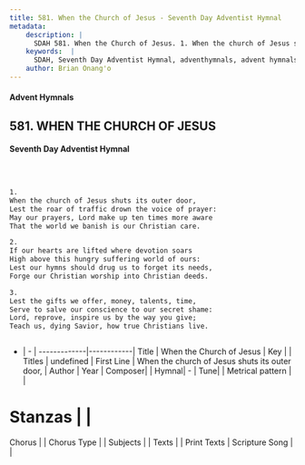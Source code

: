 ```yaml
---
title: 581. When the Church of Jesus - Seventh Day Adventist Hymnal
metadata:
    description: |
      SDAH 581. When the Church of Jesus. 1. When the church of Jesus shuts its outer door, Lest the roar of traffic drown the voice of prayer: May our prayers, Lord make up ten times more aware That the world we banish is our Christian care.
    keywords:  |
      SDAH, Seventh Day Adventist Hymnal, adventhymnals, advent hymnals, When the Church of Jesus, When the church of Jesus shuts its outer door, 
    author: Brian Onang'o
---
```


#### Advent Hymnals
## 581. WHEN THE CHURCH OF JESUS
#### Seventh Day Adventist Hymnal

```txt



1.
When the church of Jesus shuts its outer door,
Lest the roar of traffic drown the voice of prayer:
May our prayers, Lord make up ten times more aware
That the world we banish is our Christian care.

2.
If our hearts are lifted where devotion soars
High above this hungry suffering world of ours:
Lest our hymns should drug us to forget its needs,
Forge our Christian worship into Christian deeds.

3.
Lest the gifts we offer, money, talents, time,
Serve to salve our conscience to our secret shame:
Lord, reprove, inspire us by the way you give;
Teach us, dying Savior, how true Christians live.



```

- |   -  |
-------------|------------|
Title | When the Church of Jesus |
Key |  |
Titles | undefined |
First Line | When the church of Jesus shuts its outer door, |
Author | 
Year | 
Composer|  |
Hymnal|  - |
Tune|  |
Metrical pattern | |
# Stanzas |  |
Chorus |  |
Chorus Type |  |
Subjects |  |
Texts |  |
Print Texts | 
Scripture Song |  |
  
